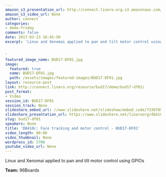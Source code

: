 ```yaml
---
amazon_s3_presentation_url: http://connect.linaro.org.s3.amazonaws.com/bud17/Presentations/BUD17-DF01.pdf
amazon_s3_video_url: None
author: connect
categories:
- demo-friday
comments: false
date: 2017-03-23 16:45:50
excerpt: 'Linux and Xenomai applied to pan and tilt motor control using GPIOs


'
featured_image_name: BUD17-DF01.jpg
image:
  featured: true
  name: BUD17-DF01.jpg
  path: /assets/images/featured-images/BUD17-DF01.jpg
layout: resource-post
link: http://connect.linaro.org/resource/bud17/demo/bud17-df01/
post_format:
- Video
session_id: BUD17-DF01
session_track: None
slideshare_embed_url: //www.slideshare.net/slideshow/embed_code/73367894
slideshare_presentation_url: https://www.slideshare.net/linaroorg/db410c-face-tracking-and-motor-control
slug: bud17-df01
speakers: None
title: 'DB410c: Face tracking and motor control - BUD17-DF01'
video_length: 00:00
video_thumbnail: None
wordpress_id: 5706
youtube_video_url: None
---
```


Linux and Xenomai applied to pan and tilt motor control using GPIOs

**Team:** 96Boards